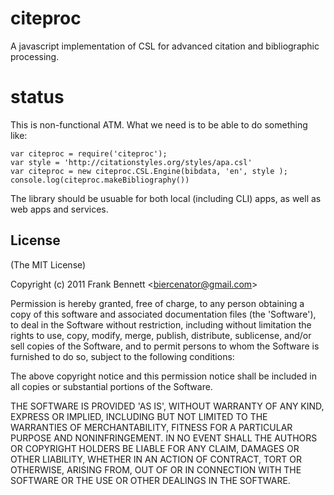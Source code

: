 
# citeproc

  A javascript implementation of CSL for advanced citation and bibliographic processing.

# status

This is non-functional ATM. What we need is to be able to do something like:

    var citeproc = require('citeproc');
    var style = 'http://citationstyles.org/styles/apa.csl'
    var citeproc = new citeproc.CSL.Engine(bibdata, 'en', style );
    console.log(citeproc.makeBibliography())

The library should be usuable for both local (including CLI) apps, as well 
as web apps and services.

## License 

(The MIT License)

Copyright (c) 2011 Frank Bennett &lt;biercenator@gmail.com&gt;

Permission is hereby granted, free of charge, to any person obtaining
a copy of this software and associated documentation files (the
'Software'), to deal in the Software without restriction, including
without limitation the rights to use, copy, modify, merge, publish,
distribute, sublicense, and/or sell copies of the Software, and to
permit persons to whom the Software is furnished to do so, subject to
the following conditions:

The above copyright notice and this permission notice shall be
included in all copies or substantial portions of the Software.

THE SOFTWARE IS PROVIDED 'AS IS', WITHOUT WARRANTY OF ANY KIND,
EXPRESS OR IMPLIED, INCLUDING BUT NOT LIMITED TO THE WARRANTIES OF
MERCHANTABILITY, FITNESS FOR A PARTICULAR PURPOSE AND NONINFRINGEMENT.
IN NO EVENT SHALL THE AUTHORS OR COPYRIGHT HOLDERS BE LIABLE FOR ANY
CLAIM, DAMAGES OR OTHER LIABILITY, WHETHER IN AN ACTION OF CONTRACT,
TORT OR OTHERWISE, ARISING FROM, OUT OF OR IN CONNECTION WITH THE
SOFTWARE OR THE USE OR OTHER DEALINGS IN THE SOFTWARE.
